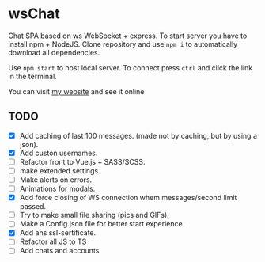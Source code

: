 # wsChat

Chat SPA based on ws WebSocket + express.
To start server you have to install npm + NodeJS. Clone repository and use `npm i` to automatically download all dependencies.

Use `npm start` to host local server. To connect press `ctrl` and click the link in the terminal.

You can visit [my website](https://chat.8hoursking.ru) and see it online

## TODO
- [x] Add caching of last 100 messages. (made not by caching, but by using a json).
- [x] Add custon usernames.
- [ ] Refactor front to Vue.js + SASS/SCSS.
- [ ] make extended settings.
- [ ] Make alerts on errors.
- [ ] Animations for modals.
- [x] Add force closing of WS connection whem messages/second limit passed.
- [ ] Try to make small file sharing (pics and GIFs).
- [ ] Make a Config.json file for better start experience.
- [x] Add ans ssl-sertificate.
- [ ] Refactor all JS to TS
- [ ] Add chats and accounts
